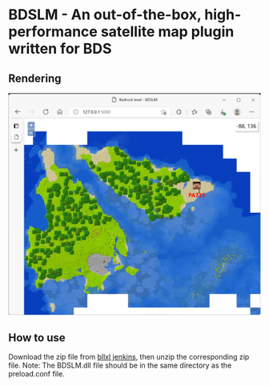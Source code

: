 # BDSLM - An out-of-the-box, high-performance satellite map plugin written for BDS​

## Rendering
![rendering](/docs/assets/rendering.png)

## How to use
Download the zip file from [bllxl jenkins](https://jenkins.bllxl.com/job/LiteLDev/job/BDSLM/job/main/), then unzip the corresponding zip file.
Note: The BDSLM.dll file should be in the same directory as the preload.conf file.